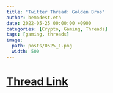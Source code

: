 ```yaml
---
title: "Twitter Thread: Golden Bros"
author: bemodest.eth
date: 2022-05-25 00:00:00 +0900
categories: [Crypto, Gaming, Threads]
tags: [gaming, threads]
image:
  path: posts/0525_1.png
  width: 500
---
```


# [Thread Link](https://twitter.com/BeModestDotEth/status/1529152042039537665)